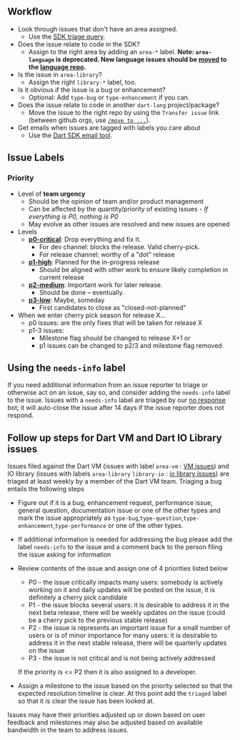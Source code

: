 ## Workflow

* Look through issues that don't have an area assigned.
  * Use the [SDK triage query].
* Does the issue relate to code in the SDK?
  * Assign to the right area by adding an `area-*` label. **Note: `area-language` is deprecated. New language issues should be [moved][move] to the [language repo](https://github.com/dart-lang/language).**
* Is the issue in `area-library`?
  * Assign the right `library-*` label, too.
* Is it obvious if the issue is a bug or enhancement?
  * Optional: Add `type-bug` or `type-enhancement` if you can.
* Does the issue relate to code in another `dart-lang` project/package?
  * Move the issue to the right repo by using the `Transfer issue` link (between github orgs, use [`/move to ...`][move]).
* Get emails when issues are tagged with labels you care about
  * Use the [Dart SDK email tool].

## Issue Labels

### Priority
* Level of **team urgency**
  * Should be the opinion of team and/or product management
  * Can be affected by the quantity/priority of existing issues - *If everything is P0, nothing is P0*
  * May evolve as other issues are resolved and new issues are opened
* Levels
    * **[p0-critical][]**: Drop everything and fix it.
        * For dev channel: blocks the release. Valid cherry-pick.
        * For release channel: worthy of a "dot" release
	* **[p1-high][]**: Planned for the in-progress release
	    * Should be aligned with other work to ensure likely completion in current release
  * **[p2-medium][]**: Important work for later release.
      * Should be done – eventually.
  * **[p3-low][]**: Maybe, someday
    * First candidates to close as "closed-not-planned"
* When we enter cherry pick season for release X...
    * p0 issues: are the only fixes that will be taken for release X
    * p1-3 issues:
		* Milestone flag should be changed to release X+1 or
		* p1 issues can be changed to p2/3 and milestone flag removed

## Using the `needs-info` label

If you need additional information from an issue reporter to triage or otherwise act
on an issue, say so, and consider adding the `needs-info` label to the issue. Issues
with a `needs-info` label are triaged by our [no response] bot; it will auto-close
the issue after 14 days if the issue reporter does not respond.

## Follow up steps for Dart VM and Dart IO Library issues

Issues filed against the Dart VM (issues with label `area-vm` : [VM issues](https://github.com/dart-lang/sdk/issues?q=is%3Aissue+is%3Aopen+label%3Aarea-vm+)) and IO library (issues with labels `area-library` `library-io` : [io library issues](https://github.com/dart-lang/sdk/issues?q=is%3Aissue+is%3Aopen+label%3Aarea-library+label%3Alibrary-io)) are triaged at least weekly by a member of the Dart VM team.
Triaging a bug entails the following steps
* Figure out if it is a bug, enhancement request, performance issue, general question, documentation issue or one of the other types and mark the issue appropriately as `type-bug`,`type-question`,`type-enhancement`,`type-performance` or one of the other types.
* If additional information is needed for addressing the bug please add the label `needs-info` to the issue and a comment back to the person filing the issue asking for information
* Review contents of the issue and assign one of 4 priorities listed below

  * P0 - the issue critically impacts many users: somebody is actively working on it and daily updates will be posted on the issue, it is definitely a cherry pick candidate
  * P1 - the issue blocks several users: it is desirable to address it in the next beta release, there will be weekly updates on the issue (could be a cherry pick to the previous stable release)
  * P2 - the issue is represents an important issue for a small number of users or is of minor importance for many users: it is desirable to address it in the next stable release, there will be quarterly updates on the issue
  * P3 - the issue is not critical and is not being actively addressed

  If the priority is <= P2 then it is also assigned to a developer.

* Assign a milestone to the issue based on the priority selected so that the expected resolution timeline is clear. At this point add the `triaged` label so that it is clear the issue has been looked at.

Issues may have their priorities adjusted up or down based on user feedback and milestones may also be adjusted based on available bandwidth in the team to address issues.

[SDK triage query]: https://goto.google.com/dart-triage
[move]: https://github.com/apps/move
[Dart SDK email tool]: https://dart-github-label-notifier.web.app
[p0-critical]: https://github.com/dart-lang/sdk/labels/p0-critical
[p1-high]: https://github.com/dart-lang/sdk/labels/p1-high
[p2-medium]: https://github.com/dart-lang/sdk/labels/p2-medium
[p3-low]: https://github.com/dart-lang/sdk/labels/p3-low
[no response]: https://github.com/dart-lang/sdk/blob/main/.github/workflows/no-response.yml